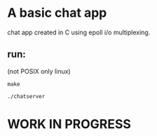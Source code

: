 # A basic chat app

chat app created in C using epoll i/o multiplexing.

## run:

(not POSIX only linux)

`make`

`./chatserver`

# WORK IN PROGRESS


